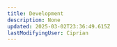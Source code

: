 ```yaml
---
title: Development
description: None
updated: 2025-03-02T23:36:49.615Z
lastModifyingUser: Ciprian
---
```


